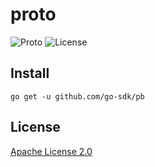 # proto

![Proto](https://img.shields.io/github/workflow/status/go-sdk/proto/Proto/master?style=for-the-badge)
![License](https://img.shields.io/badge/license-Apache%20License%202.0-blue?style=for-the-badge)

## Install

```shell
go get -u github.com/go-sdk/pb
```

## License

[Apache License 2.0](./LICENSE)
